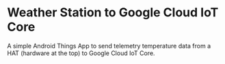 # Weather Station to Google Cloud IoT Core
A simple Android Things App to send telemetry temperature data from a HAT (hardware at the top) to Google Cloud IoT Core.
